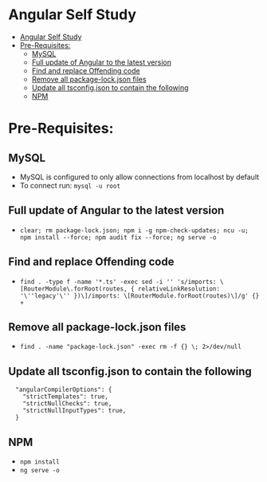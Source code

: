 # Angular Self Study
- [Angular Self Study](#angular-self-study)
- [Pre-Requisites:](#pre-requisites)
  - [MySQL](#mysql)
  - [Full update of Angular to the latest version](#full-update-of-angular-to-the-latest-version)
  - [Find and replace Offending code](#find-and-replace-offending-code)
  - [Remove all package-lock.json files](#remove-all-package-lockjson-files)
  - [Update all tsconfig.json to contain the following](#update-all-tsconfigjson-to-contain-the-following)
  - [NPM](#npm)


# Pre-Requisites:

## MySQL
- MySQL is configured to only allow connections from localhost by default
- To connect run:
    `mysql -u root`

## Full update of Angular to the latest version
- `clear; rm package-lock.json; npm i -g npm-check-updates; ncu -u; npm install --force; npm audit fix --force; ng serve -o`

## Find and replace Offending code
- `find . -type f -name '*.ts' -exec sed -i '' 's/imports: \[RouterModule\.forRoot(routes, { relativeLinkResolution: '\''legacy'\'' })\]/imports: \[RouterModule.forRoot(routes)\]/g' {} +`

## Remove all package-lock.json files
- `find . -name "package-lock.json" -exec rm -f {} \; 2>/dev/null`

## Update all tsconfig.json to contain the following
```
  "angularCompilerOptions": {
    "strictTemplates": true,
    "strictNullChecks": true,
    "strictNullInputTypes": true,
  }
```
## NPM
- `npm install`
- `ng serve -o`